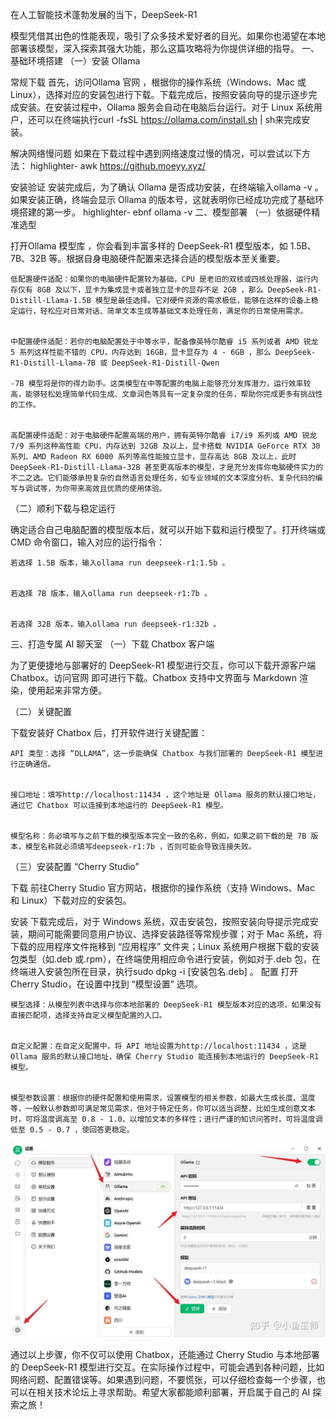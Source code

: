 在人工智能技术蓬勃发展的当下，DeepSeek-R1

模型凭借其出色的性能表现，吸引了众多技术爱好者的目光。如果你也渴望在本地部署该模型，深入探索其强大功能，那么这篇攻略将为你提供详细的指导。
一、基础环境搭建
（一）安装 Ollama

常规下载
首先，访问Ollama 官网 ，根据你的操作系统（Windows、Mac 或 Linux），选择对应的安装包进行下载。下载完成后，按照安装向导的提示逐步完成安装。在安装过程中，Ollama 服务会自动在电脑后台运行。对于 Linux 系统用户，还可以在终端执行curl -fsSL https://ollama.com/install.sh | sh来完成安装。


解决网络慢问题
如果在下载过程中遇到网络速度过慢的情况，可以尝试以下方法：
highlighter- awk
https://github.moeyy.xyz/


安装验证
安装完成后，为了确认 Ollama 是否成功安装，在终端输入ollama -v 。如果安装正确，终端会显示 Ollama 的版本号，这就表明你已经成功完成了基础环境搭建的第一步。
highlighter- ebnf
ollama -v
二、模型部署
（一）依据硬件精准选型

打开Ollama 模型库 ，你会看到丰富多样的 DeepSeek-R1 模型版本，如 1.5B、7B、32B 等。根据自身电脑硬件配置来选择合适的模型版本至关重要。


    低配置硬件适配：如果你的电脑硬件配置较为基础，CPU 是老旧的双核或四核处理器，运行内存仅有 8GB 及以下，显卡为集成显卡或者独立显卡的显存不足 2GB ，那么 DeepSeek-R1-Distill-Llama-1.5B 模型是最佳选择。它对硬件资源的需求极低，能够在这样的设备上稳定运行，轻松应对日常对话、简单文本生成等基础文本处理任务，满足你的日常使用需求。


    中配置硬件适配：若你的电脑配置处于中等水平，配备像英特尔酷睿 i5 系列或者 AMD 锐龙 5 系列这样性能不错的 CPU，内存达到 16GB，显卡显存为 4 - 6GB ，那么 DeepSeek-R1-Distill-Llama-7B 或 DeepSeek-R1-Distill-Qwen

    -7B 模型将是你的得力助手。这类模型在中等配置的电脑上能够充分发挥潜力，运行效率较高，能够轻松处理简单代码生成、文章润色等具有一定复杂度的任务，帮助你完成更多有挑战性的工作。


    高配置硬件适配：对于电脑硬件配置高端的用户，拥有英特尔酷睿 i7/i9 系列或 AMD 锐龙 7/9 系列这种高性能 CPU，内存达到 32GB 及以上，显卡搭载 NVIDIA GeForce RTX 30 系列、AMD Radeon RX 6000 系列等高性能独立显卡，显存高达 8GB 及以上，此时 DeepSeek-R1-Distill-Llama-32B 甚至更高版本的模型，才是充分发挥你电脑硬件实力的不二之选。它们能够承担复杂的自然语言处理任务，如专业领域的文本深度分析、复杂代码的编写与调试等，为你带来高效且优质的使用体验。
（二）顺利下载与稳定运行

确定适合自己电脑配置的模型版本后，就可以开始下载和运行模型了。打开终端或 CMD 命令窗口，输入对应的运行指令：


    若选择 1.5B 版本，输入ollama run deepseek-r1:1.5b 。


    若选择 7B 版本，输入ollama run deepseek-r1:7b 。


    若选择 32B 版本，输入ollama run deepseek-r1:32b 。
三、打造专属 AI 聊天室
（一）下载 Chatbox
客户端

为了更便捷地与部署好的 DeepSeek-R1 模型进行交互，你可以下载开源客户端 Chatbox。访问官网 即可进行下载。Chatbox 支持中文界面与 Markdown 渲染，使用起来非常方便。

（二）关键配置

下载安装好 Chatbox 后，打开软件进行关键配置：

    API 类型：选择 “OLLAMA”，这一步能确保 Chatbox 与我们部署的 DeepSeek-R1 模型进行正确通信。


    接口地址：填写http://localhost:11434 ，这个地址是 Ollama 服务的默认接口地址，通过它 Chatbox 可以连接到本地运行的 DeepSeek-R1 模型。


    模型名称：务必填写与之前下载的模型版本完全一致的名称，例如，如果之前下载的是 7B 版本，模型名称就必须填写deepseek-r1:7b ，否则可能会导致连接失败。
（三）安装配置 “Cherry Studio”

下载
前往Cherry Studio 官方网站，根据你的操作系统（支持 Windows、Mac 和 Linux）下载对应的安装包。


安装
下载完成后，对于 Windows 系统，双击安装包，按照安装向导提示完成安装，期间可能需要同意用户协议、选择安装路径等常规步骤；对于 Mac 系统，将下载的应用程序文件拖移到 “应用程序” 文件夹；Linux 系统用户根据下载的安装包类型（如.deb 或.rpm），在终端使用相应命令进行安装，例如对于.deb 包，在终端进入安装包所在目录，执行sudo dpkg -i [安装包名.deb] 。
配置
打开 Cherry Studio，在设置中找到 “模型设置” 选项。


    模型选择：从模型列表中选择与你本地部署的 DeepSeek-R1 模型版本对应的选项，如果没有直接匹配项，选择支持自定义模型配置的入口。


    自定义配置：在自定义配置中，将 API 地址设置为http://localhost:11434 ，这是 Ollama 服务的默认接口地址，确保 Cherry Studio 能连接到本地运行的 DeepSeek-R1 模型。


    模型参数设置：根据你的硬件配置和使用需求，设置模型的相关参数，如最大生成长度、温度等，一般默认参数即可满足常见需求，但对于特定任务，你可以适当调整，比如生成创意文本时，可将温度调高至 0.8 - 1.0，以增加文本的多样性；进行严谨的知识问答时，可将温度调低至 0.5 - 0.7 ，使回答更稳定。

![](assets/20250215_195848_image.png)

通过以上步骤，你不仅可以使用 Chatbox，还能通过 Cherry Studio 与本地部署的 DeepSeek-R1 模型进行交互。在实际操作过程中，可能会遇到各种问题，比如网络问题、配置错误等。如果遇到问题，不要慌张，可以仔细检查每一个步骤，也可以在相关技术论坛上寻求帮助。希望大家都能顺利部署，开启属于自己的 AI 探索之旅！
